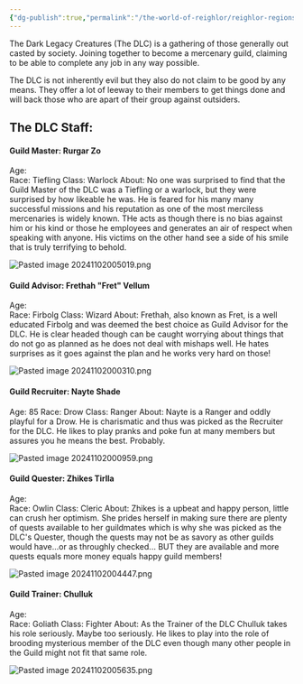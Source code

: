 ```yaml
---
{"dg-publish":true,"permalink":"/the-world-of-reighlor/reighlor-regions/kingdom-of-leloria/joleria/guilds-of-joleria/the-dlc/the-dark-legacy-creatures/"}
---
```


The Dark Legacy Creatures (The DLC) is a gathering of those generally out casted by society. Joining together to become a mercenary guild, claiming to be able to complete any job in any way possible. 

The DLC is not inherently evil but they also do not claim to be good by any means. They offer a lot of leeway to their members to get things done and will back those who are apart of their group against outsiders. 



## The DLC Staff:
#### Guild Master: Rurgar Zo
Age:  
Race:  Tiefling
Class: Warlock
About: No one was surprised to find that the Guild Master of the DLC was a Tiefling or a warlock, but they were surprised by how likeable he was. He is feared for his many many successful missions and his reputation as one of the most merciless mercenaries is widely known. THe acts as though there is no bias against him or his kind or those he employees and generates an air of respect when speaking with anyone. His victims on the other hand see a side of his smile that is truly terrifying to behold. 

<div class="transclusion internal-embed is-loaded"><div class="markdown-embed">



![Pasted image 20241102005019.png](/img/user/Z%20NPC%20Pics/DLC%20NPC%20Pics/Pasted%20image%2020241102005019.png)

</div></div>

#### Guild Advisor: Frethah "Fret" Vellum
Age:  
Race:  Firbolg
Class: Wizard
About: Frethah, also known as Fret, is a well educated Firbolg and was deemed the best choice as Guild Advisor for the DLC. He is clear headed though can be caught worrying about things that do not go as planned as he does not deal with mishaps well. He hates surprises as it goes against the plan and he works very hard on those! 

<div class="transclusion internal-embed is-loaded"><div class="markdown-embed">



![Pasted image 20241102000310.png](/img/user/Z%20NPC%20Pics/DLC%20NPC%20Pics/Pasted%20image%2020241102000310.png)

</div></div>

#### Guild Recruiter: Nayte Shade
Age:  85
Race:  Drow
Class: Ranger
About: Nayte is a Ranger and oddly playful for a Drow. He is charismatic and thus was picked as the Recruiter for the DLC. He likes to play pranks and poke fun at many members but assures you he means the best. Probably.

<div class="transclusion internal-embed is-loaded"><div class="markdown-embed">



![Pasted image 20241102000959.png](/img/user/Z%20NPC%20Pics/DLC%20NPC%20Pics/Pasted%20image%2020241102000959.png)

</div></div>

#### Guild Quester: Zhikes Tirlla
Age:  
Race:  Owlin
Class: Cleric 
About: Zhikes is a upbeat and happy person, little can crush her optimism. She prides herself in making sure there are plenty of quests available to her guildmates which is why she was picked as the DLC's Quester, though the quests may not be as savory as other guilds would have...or as throughly checked... BUT they are available and more quests equals more money equals happy guild members!

<div class="transclusion internal-embed is-loaded"><div class="markdown-embed">



![Pasted image 20241102004447.png](/img/user/Z%20NPC%20Pics/DLC%20NPC%20Pics/Pasted%20image%2020241102004447.png)

</div></div>

#### Guild Trainer: Chulluk 
Age:  
Race:  Goliath
Class: Fighter
About: As the Trainer of the DLC Chulluk takes his role seriously. Maybe too seriously. He likes to play into the role of brooding mysterious member of the DLC even though many other people in the Guild might not fit that same role. 

<div class="transclusion internal-embed is-loaded"><div class="markdown-embed">



![Pasted image 20241102005635.png](/img/user/Z%20NPC%20Pics/DLC%20NPC%20Pics/Pasted%20image%2020241102005635.png)

</div></div>
